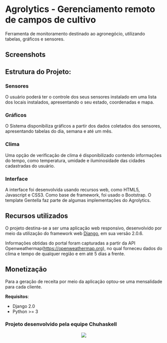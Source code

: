 # Agrolytics - Gerenciamento remoto de campos de cultivo

Ferramenta de monitoramento destinado ao agronegócio, utilizando tabelas, gráficos e sensores.

## Screenshots



## Estrutura do Projeto:

### Sensores

O usuário poderá ter o controle dos seus sensores instalado em uma lista dos locais instalados, apresentando o seu estado, coordenadas e mapa.

### Gráficos

O Sistema disponibiliza gráficos a partir dos dados coletados dos sensores, apresentando tabelas do dia, semana e até um mês. 

### Clima

Uma opção de verificação de clima é disponibilizado contendo informações do tempo, como temperatura, umidade e iluminosidade das cidades cadastradas do usuário.

### Interface

A interface foi desenvolvida usando recursos web, como HTML5, Javascript e CSS3. Como base de framework, foi usado o Bootstrap.
O template Gentella faz parte de algumas implementações do Agrolytics.

## Recursos utilizados

O projeto destina-se a ser uma aplicação web responsivo, desenvolvido por meio da utilização do framework web [Django](https://www.djangoproject.com/), em sua versão 2.0.6.

Informações obtidas do portal foram capturadas a partir da API Openweathermap(https://openweathermap.org), no qual forneceu dados do clima e tempo de qualquer região e em até 5 dias a frente.

## Monetização

Para a geração de receita por meio da aplicação optou-se uma mensalidade para cada cliente.

**Requisitos**:

 * Django 2.0
 * Python >= 3
 
<h3>Projeto desenvolvido pela equipe Chuhaskell</h3>
<p align="center">
  <img src="prints/chuhaskell.jpg">
</p>
